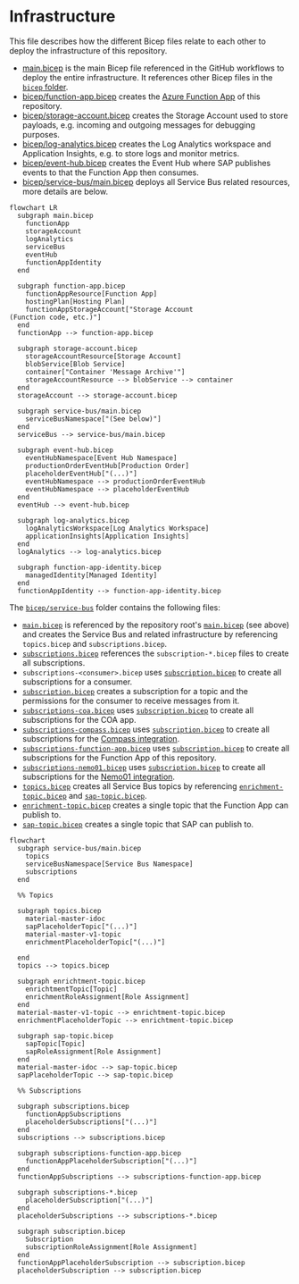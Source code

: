 # Infrastructure

This file describes how the different Bicep files relate to each other to deploy the infrastructure of this repository.

- [main.bicep](../main.bicep) is the main Bicep file referenced in the GitHub workflows to deploy the entire infrastructure. It references other Bicep files in the [`bicep` folder](.).
- [bicep/function-app.bicep](function-app.bicep) creates the [Azure Function App](../function-app/) of this repository.
- [bicep/storage-account.bicep](storage-account.bicep) creates the Storage Account used to store payloads, e.g. incoming and outgoing messages for debugging purposes.
- [bicep/log-analytics.bicep](log-analytics.bicep) creates the Log Analytics workspace and Application Insights, e.g. to store logs and monitor metrics.
- [bicep/event-hub.bicep](event-hub.bicep) creates the Event Hub where SAP publishes events to that the Function App then consumes.
- [bicep/service-bus/main.bicep](service-bus/enrichment-topic.bicep) deploys all Service Bus related resources, more details are below.

```mermaid
flowchart LR
  subgraph main.bicep
    functionApp
    storageAccount
    logAnalytics
    serviceBus
    eventHub
    functionAppIdentity
  end

  subgraph function-app.bicep
    functionAppResource[Function App]
    hostingPlan[Hosting Plan]
    functionAppStorageAccount["Storage Account
(Function code, etc.)"]
  end
  functionApp --> function-app.bicep

  subgraph storage-account.bicep
    storageAccountResource[Storage Account]
    blobService[Blob Service]
    container["Container 'Message Archive'"]
    storageAccountResource --> blobService --> container
  end
  storageAccount --> storage-account.bicep

  subgraph service-bus/main.bicep
    serviceBusNamespace["(See below)"]
  end
  serviceBus --> service-bus/main.bicep

  subgraph event-hub.bicep
    eventHubNamespace[Event Hub Namespace]
    productionOrderEventHub[Production Order]
    placeholderEventHub["(...)"]
    eventHubNamespace --> productionOrderEventHub
    eventHubNamespace --> placeholderEventHub
  end
  eventHub --> event-hub.bicep

  subgraph log-analytics.bicep
    logAnalyticsWorkspace[Log Analytics Workspace]
    applicationInsights[Application Insights]
  end
  logAnalytics --> log-analytics.bicep

  subgraph function-app-identity.bicep
    managedIdentity[Managed Identity]
  end
  functionAppIdentity --> function-app-identity.bicep
```

The [`bicep/service-bus`](service-bus/) folder contains the following files:

- [`main.bicep`](service-bus/main.bicep) is referenced by the repository root's [`main.bicep`](../main.bicep) (see above) and creates the Service Bus and related infrastructure by referencing `topics.bicep` and `subscriptions.bicep`.
- [`subscriptions.bicep`](service-bus/subscriptions.bicep) references the `subscription-*.bicep` files to create all subscriptions.
- `subscriptions-<consumer>.bicep` uses [`subscription.bicep`](service-bus/subscription.bicep) to create all subscriptions for a consumer.
- [`subscription.bicep`](service-bus/subscription.bicep) creates a subscription for a topic and the permissions for the consumer to receive messages from it.
- [`subscriptions-coa.bicep`](service-bus/subscriptions-coa.bicep) uses [`subscription.bicep`](service-bus/subscription.bicep) to create all subscriptions for the COA app.
- [`subscriptions-compass.bicep`](service-bus/subscriptions-compass.bicep) uses [`subscription.bicep`](service-bus/subscription.bicep) to create all subscriptions for the [Compass integration](https://github.com/goreperformancesolution/sap-compass-azure-integration).
- [`subscriptions-function-app.bicep`](service-bus/subscriptions-function-app.bicep) uses [`subscription.bicep`](service-bus/subscription.bicep) to create all subscriptions for the Function App of this repository.
- [`subscriptions-nemo01.bicep`](service-bus/subscriptions-nemo01.bicep) uses [`subscription.bicep`](service-bus/subscription.bicep) to create all subscriptions for the [Nemo01 integration](https://github.com/goreperformancesolution/sap-nemo01-azure-integration).
- [`topics.bicep`](service-bus/topics.bicep) creates all Service Bus topics by referencing [`enrichment-topic.bicep`](service-bus/enrichment-topic.bicep) and [`sap-topic.bicep`](service-bus/sap-topic.bicep).
- [`enrichment-topic.bicep`](service-bus/enrichment-topic.bicep) creates a single topic that the Function App can publish to.
- [`sap-topic.bicep`](service-bus/sap-topic.bicep) creates a single topic that SAP can publish to.

```mermaid
flowchart
  subgraph service-bus/main.bicep
    topics
    serviceBusNamespace[Service Bus Namespace]
    subscriptions
  end

  %% Topics

  subgraph topics.bicep
    material-master-idoc
    sapPlaceholderTopic["(...)"]
    material-master-v1-topic
    enrichmentPlaceholderTopic["(...)"]

  end
  topics --> topics.bicep

  subgraph enrichtment-topic.bicep
    enrichtmentTopic[Topic]
    enrichmentRoleAssignment[Role Assignment]
  end
  material-master-v1-topic --> enrichtment-topic.bicep
  enrichmentPlaceholderTopic --> enrichtment-topic.bicep

  subgraph sap-topic.bicep
    sapTopic[Topic]
    sapRoleAssignment[Role Assignment]
  end
  material-master-idoc --> sap-topic.bicep
  sapPlaceholderTopic --> sap-topic.bicep

  %% Subscriptions

  subgraph subscriptions.bicep
    functionAppSubscriptions
    placeholderSubscriptions["(...)"]
  end
  subscriptions --> subscriptions.bicep

  subgraph subscriptions-function-app.bicep
    functionAppPlaceholderSubscription["(...)"]
  end
  functionAppSubscriptions --> subscriptions-function-app.bicep

  subgraph subscriptions-*.bicep
    placeholderSubscription["(...)"]
  end
  placeholderSubscriptions --> subscriptions-*.bicep

  subgraph subscription.bicep
    Subscription
    subscriptionRoleAssignment[Role Assignment]
  end
  functionAppPlaceholderSubscription --> subscription.bicep
  placeholderSubscription --> subscription.bicep
```
